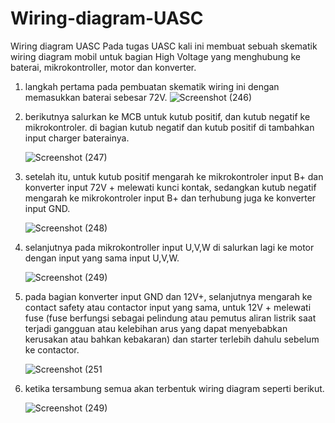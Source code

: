 # Wiring-diagram-UASC
Wiring diagram UASC
Pada tugas UASC kali ini membuat sebuah skematik wiring diagram mobil untuk bagian High Voltage yang menghubung ke baterai, mikrokontroller, motor dan konverter.

1. langkah pertama pada pembuatan skematik wiring ini dengan memasukkan baterai sebesar 72V.
   ![Screenshot (246)](https://github.com/FarrelFirmansyah/Wiring-diagram-UASC/assets/171840782/bd22cc90-9847-45db-a92b-6525b9430061)

2. berikutnya salurkan ke MCB untuk kutub positif, dan kutub negatif ke mikrokontroler. di bagian kutub negatif dan kutub positif di tambahkan input charger baterainya.
   
   ![Screenshot (247)](https://github.com/FarrelFirmansyah/Wiring-diagram-UASC/assets/171840782/7cd88fc2-ac24-4b86-95e3-4023abe6b08c)

3. setelah itu, untuk kutub positif mengarah ke mikrokontroler input B+ dan konverter input 72V + melewati kunci kontak, sedangkan kutub negatif mengarah ke mikrokontroler input B+ dan terhubung juga ke konverter input GND.
   
   ![Screenshot (248)](https://github.com/FarrelFirmansyah/Wiring-diagram-UASC/assets/171840782/d02b35ac-0e49-400a-8b5f-924c66406e59)

4. selanjutnya pada mikrokontroller input U,V,W di salurkan lagi ke motor dengan input yang sama input U,V,W.
   
   ![Screenshot (249)](https://github.com/FarrelFirmansyah/Wiring-diagram-UASC/assets/171840782/7ab576f8-40bf-43fe-af44-94caf318b4f2)

5. pada bagian konverter input GND dan 12V+, selanjutnya mengarah ke contact safety atau contactor input yang sama, untuk 12V + melewati fuse (fuse berfungsi sebagai pelindung atau pemutus aliran listrik saat terjadi gangguan atau kelebihan arus yang dapat menyebabkan kerusakan atau bahkan kebakaran) dan starter terlebih dahulu sebelum ke contactor.

   ![Screenshot (251](https://github.com/FarrelFirmansyah/Wiring-diagram-UASC/assets/171840782/4a97c9ed-6b75-4e1f-af80-3db5d946cd9f)

6. ketika tersambung semua akan terbentuk wiring diagram seperti berikut.

   ![Screenshot (249)](https://github.com/FarrelFirmansyah/Wiring-diagram-UASC/assets/171840782/b63bfb50-53d4-4a5f-9c4c-8f37b719c8f6)
